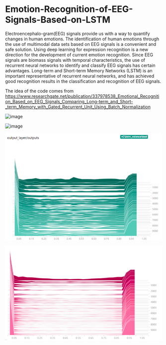 # Emotion-Recognition-of-EEG-Signals-Based-on-LSTM
Electroencephalo-gram(EEG) signals provide us with a way to quantify changes in human emotions. The identification of human emotions through the use of multimodal data sets based on EEG signals is a convenient and safe solution. Using deep learning for expression recognition is a new direction for the development of current emotion recognition. Since EEG signals are biomass signals with temporal characteristics, the use of recurrent neural networks to identify and classify EEG signals has certain advantages. Long-term and Short-term Memory Networks (LSTM) is an important representative of recurrent neural networks, and has achieved good recognition results in the classification and recognition of EEG signals. 

The idea of the code comes from https://www.researchgate.net/publication/337978538_Emotional_Recognition_Based_on_EEG_Signals_Comparing_Long-term_and_Short-_term_Memory_with_Gated_Recurrent_Unit_Using_Batch_Normalization

![image](https://github.com/dafei2017/Emotion-Recognition-of-EEG-Signals-Based-on-LSTM-and-GRU/blob/readme-edits/basic_lstm_cell.png)

![image](https://github.com/dafei2017/Emotion-Recognition-of-EEG-Signals-Based-on-LSTM-and-GRU/blob/readme-edits/output_layer.rnn.png)

![image](https://github.com/dafei2017/Emotion-Recognition-of-EEG-Signals-Based-on-LSTM/blob/readme-edits/lstm_valence.test.png)


![image](https://github.com/dafei2017/Emotion-Recognition-of-EEG-Signals-Based-on-LSTM/blob/readme-edits/lstm_valence.train.png)
